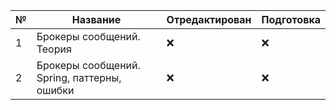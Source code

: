 | № | Название | Отредактирован | Подготовка |
|---|----------|----------------|------------|
| 1 | Брокеры сообщений. Теория | :x: | :x: |
| 2 | Брокеры сообщений. Spring, паттерны, ошибки | :x: | :x: |
